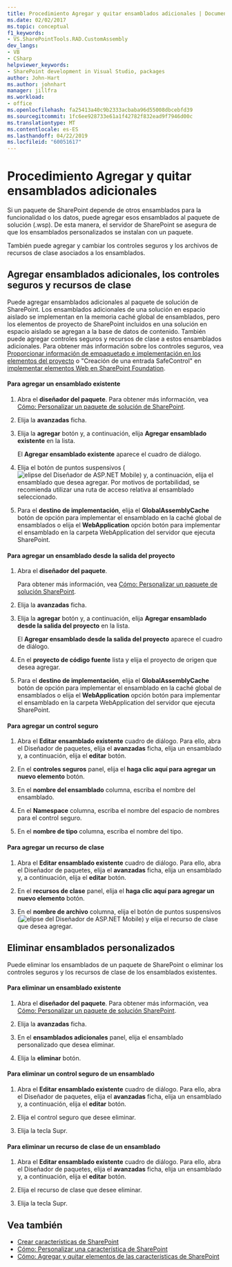 ```yaml
---
title: Procedimiento Agregar y quitar ensamblados adicionales | Documentos de Microsoft
ms.date: 02/02/2017
ms.topic: conceptual
f1_keywords:
- VS.SharePointTools.RAD.CustomAssembly
dev_langs:
- VB
- CSharp
helpviewer_keywords:
- SharePoint development in Visual Studio, packages
author: John-Hart
ms.author: johnhart
manager: jillfra
ms.workload:
- office
ms.openlocfilehash: fa25413a40c9b2333acbaba96d55008dbcebfd39
ms.sourcegitcommit: 1fc6ee928733e61a1f42782f832ead9f7946d00c
ms.translationtype: MT
ms.contentlocale: es-ES
ms.lasthandoff: 04/22/2019
ms.locfileid: "60051617"
---
```

# <a name="how-to-add-and-remove-additional-assemblies"></a>Procedimiento Agregar y quitar ensamblados adicionales
  Si un paquete de SharePoint depende de otros ensamblados para la funcionalidad o los datos, puede agregar esos ensamblados al paquete de solución (.wsp). De esta manera, el servidor de SharePoint se asegura de que los ensamblados personalizados se instalan con un paquete.

 También puede agregar y cambiar los controles seguros y los archivos de recursos de clase asociados a los ensamblados.

## <a name="add-additional-assemblies-safe-controls-and-class-resources"></a>Agregar ensamblados adicionales, los controles seguros y recursos de clase
 Puede agregar ensamblados adicionales al paquete de solución de SharePoint. Los ensamblados adicionales de una solución en espacio aislado se implementan en la memoria caché global de ensamblados, pero los elementos de proyecto de SharePoint incluidos en una solución en espacio aislado se agregan a la base de datos de contenido. También puede agregar controles seguros y recursos de clase a estos ensamblados adicionales. Para obtener más información sobre los controles seguros, vea [Proporcionar información de empaquetado e implementación en los elementos del proyecto](../sharepoint/providing-packaging-and-deployment-information-in-project-items.md) o "Creación de una entrada SafeControl" en [implementar elementos Web en SharePoint Foundation](http://go.microsoft.com/fwlink/?LinkId=245505).

#### <a name="to-add-an-existing-assembly"></a>Para agregar un ensamblado existente

1. Abra el **diseñador del paquete**. Para obtener más información, vea [Cómo: Personalizar un paquete de solución de SharePoint](../sharepoint/how-to-customize-a-sharepoint-solution-package.md).

2. Elija la **avanzadas** ficha.

3. Elija la **agregar** botón y, a continuación, elija **Agregar ensamblado existente** en la lista.

     El **Agregar ensamblado existente** aparece el cuadro de diálogo.

4. Elija el botón de puntos suspensivos (![elipse del Diseñador de ASP.NET Mobile](../sharepoint/media/mwellipsis.gif "elipse del Diseñador de ASP.NET Mobile")) y, a continuación, elija el ensamblado que desea agregar. Por motivos de portabilidad, se recomienda utilizar una ruta de acceso relativa al ensamblado seleccionado.

5. Para el **destino de implementación**, elija el **GlobalAssemblyCache** botón de opción para implementar el ensamblado en la caché global de ensamblados o elija el **WebApplication** opción botón para implementar el ensamblado en la carpeta WebApplication del servidor que ejecuta SharePoint.

#### <a name="to-add-an-assembly-from-project-output"></a>Para agregar un ensamblado desde la salida del proyecto

1. Abra el **diseñador del paquete**.

     Para obtener más información, vea [Cómo: Personalizar un paquete de solución SharePoint](../sharepoint/how-to-customize-a-sharepoint-solution-package.md).

2. Elija la **avanzadas** ficha.

3. Elija la **agregar** botón y, a continuación, elija **Agregar ensamblado desde la salida del proyecto** en la lista.

     El **Agregar ensamblado desde la salida del proyecto** aparece el cuadro de diálogo.

4. En el **proyecto de código fuente** lista y elija el proyecto de origen que desea agregar.

5. Para el **destino de implementación**, elija el **GlobalAssemblyCache** botón de opción para implementar el ensamblado en la caché global de ensamblados o elija el **WebApplication** opción botón para implementar el ensamblado en la carpeta WebApplication del servidor que ejecuta SharePoint.

#### <a name="to-add-a-safe-control"></a>Para agregar un control seguro

1. Abra el **Editar ensamblado existente** cuadro de diálogo. Para ello, abra el Diseñador de paquetes, elija el **avanzadas** ficha, elija un ensamblado y, a continuación, elija el **editar** botón.

2. En el **controles seguros** panel, elija el **haga clic aquí para agregar un nuevo elemento** botón.

3. En el **nombre del ensamblado** columna, escriba el nombre del ensamblado.

4. En el **Namespace** columna, escriba el nombre del espacio de nombres para el control seguro.

5. En el **nombre de tipo** columna, escriba el nombre del tipo.

#### <a name="to-add-a-class-resource"></a>Para agregar un recurso de clase

1. Abra el **Editar ensamblado existente** cuadro de diálogo. Para ello, abra el Diseñador de paquetes, elija el **avanzadas** ficha, elija un ensamblado y, a continuación, elija el **editar** botón.

2. En el **recursos de clase** panel, elija el **haga clic aquí para agregar un nuevo elemento** botón.

3. En el **nombre de archivo** columna, elija el botón de puntos suspensivos (![elipse del Diseñador de ASP.NET Mobile](../sharepoint/media/mwellipsis.gif "elipse del Diseñador de ASP.NET Mobile")) y elija el recurso de clase que desea agregar.

## <a name="delete-custom-assemblies"></a>Eliminar ensamblados personalizados
 Puede eliminar los ensamblados de un paquete de SharePoint o eliminar los controles seguros y los recursos de clase de los ensamblados existentes.

#### <a name="to-delete-an-existing-assembly"></a>Para eliminar un ensamblado existente

1. Abra el **diseñador del paquete**. Para obtener más información, vea [Cómo: Personalizar un paquete de solución SharePoint](../sharepoint/how-to-customize-a-sharepoint-solution-package.md).

2. Elija la **avanzadas** ficha.

3. En el **ensamblados adicionales** panel, elija el ensamblado personalizado que desea eliminar.

4. Elija la **eliminar** botón.

#### <a name="to-delete-a-safe-control-for-an-assembly"></a>Para eliminar un control seguro de un ensamblado

1. Abra el **Editar ensamblado existente** cuadro de diálogo. Para ello, abra el Diseñador de paquetes, elija el **avanzadas** ficha, elija un ensamblado y, a continuación, elija el **editar** botón.

2. Elija el control seguro que desee eliminar.

3. Elija la tecla Supr.

#### <a name="to-delete-a-class-resource-for-an-assembly"></a>Para eliminar un recurso de clase de un ensamblado

1. Abra el **Editar ensamblado existente** cuadro de diálogo. Para ello, abra el Diseñador de paquetes, elija el **avanzadas** ficha, elija un ensamblado y, a continuación, elija el **editar** botón.

2. Elija el recurso de clase que desee eliminar.

3. Elija la tecla Supr.

## <a name="see-also"></a>Vea también
- [Crear características de SharePoint](../sharepoint/creating-sharepoint-features.md)
- [Cómo: Personalizar una característica de SharePoint](../sharepoint/how-to-customize-a-sharepoint-feature.md)
- [Cómo: Agregar y quitar elementos de las características de SharePoint](../sharepoint/how-to-add-and-remove-items-to-sharepoint-features.md)
